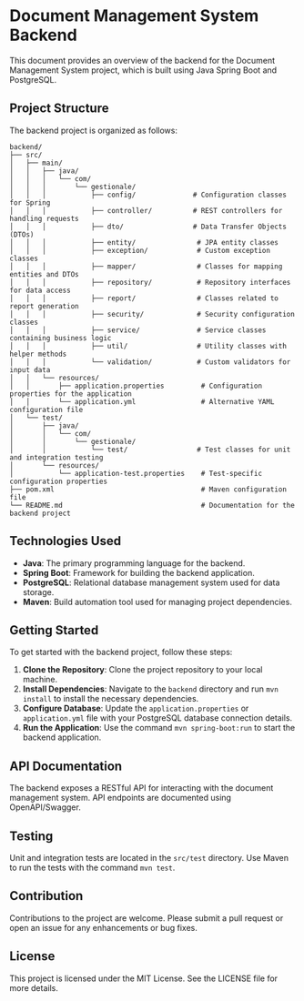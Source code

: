 # Document Management System Backend

This document provides an overview of the backend for the Document Management System project, which is built using Java Spring Boot and PostgreSQL.

## Project Structure

The backend project is organized as follows:

```
backend/
├── src/
│   ├── main/
│   │   ├── java/
│   │   │   └── com/
│   │   │       └── gestionale/
│   │   │           ├── config/              # Configuration classes for Spring
│   │   │           ├── controller/          # REST controllers for handling requests
│   │   │           ├── dto/                 # Data Transfer Objects (DTOs)
│   │   │           ├── entity/               # JPA entity classes
│   │   │           ├── exception/            # Custom exception classes
│   │   │           ├── mapper/               # Classes for mapping entities and DTOs
│   │   │           ├── repository/           # Repository interfaces for data access
│   │   │           ├── report/               # Classes related to report generation
│   │   │           ├── security/             # Security configuration classes
│   │   │           ├── service/              # Service classes containing business logic
│   │   │           ├── util/                 # Utility classes with helper methods
│   │   │           └── validation/           # Custom validators for input data
│   │   └── resources/
│   │       ├── application.properties         # Configuration properties for the application
│   │       └── application.yml                # Alternative YAML configuration file
│   └── test/
│       ├── java/
│       │   └── com/
│       │       └── gestionale/
│       │           └── test/                 # Test classes for unit and integration testing
│       └── resources/
│           └── application-test.properties    # Test-specific configuration properties
├── pom.xml                                    # Maven configuration file
└── README.md                                  # Documentation for the backend project
```

## Technologies Used

- **Java**: The primary programming language for the backend.
- **Spring Boot**: Framework for building the backend application.
- **PostgreSQL**: Relational database management system used for data storage.
- **Maven**: Build automation tool used for managing project dependencies.

## Getting Started

To get started with the backend project, follow these steps:

1. **Clone the Repository**: Clone the project repository to your local machine.
2. **Install Dependencies**: Navigate to the `backend` directory and run `mvn install` to install the necessary dependencies.
3. **Configure Database**: Update the `application.properties` or `application.yml` file with your PostgreSQL database connection details.
4. **Run the Application**: Use the command `mvn spring-boot:run` to start the backend application.

## API Documentation

The backend exposes a RESTful API for interacting with the document management system. API endpoints are documented using OpenAPI/Swagger.

## Testing

Unit and integration tests are located in the `src/test` directory. Use Maven to run the tests with the command `mvn test`.

## Contribution

Contributions to the project are welcome. Please submit a pull request or open an issue for any enhancements or bug fixes.

## License

This project is licensed under the MIT License. See the LICENSE file for more details.